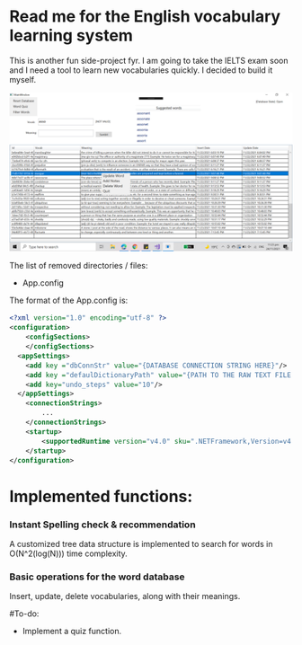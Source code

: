 # Read me for the English vocabulary learning system
This is another fun side-project fyr. I am going to take the IELTS exam soon and I need a tool to learn new vocabularies quickly. I decided to build it myself.

![Alt text](demo.png?raw=true "Current layout")

The list of removed directories / files:

* App.config

The format of the App.config is:

```xml
<?xml version="1.0" encoding="utf-8" ?>
<configuration>
    <configSections>
    </configSections>
  <appSettings>
    <add key ="dbConnStr" value="{DATABASE CONNECTION STRING HERE}"/>
    <add key ="defaulDictionaryPath" value="{PATH TO THE RAW TEXT FILE OF ENGLISH WORDS HERE}"/>
    <add key="undo_steps" value="10"/>
  </appSettings>
    <connectionStrings>
        ...
    </connectionStrings>
    <startup> 
        <supportedRuntime version="v4.0" sku=".NETFramework,Version=v4.6.1" />
    </startup>
</configuration>
```
# Implemented functions:
### Instant Spelling check & recommendation
A customized tree data structure is implemented to search for words in O(N^2(log(N))) time complexity.

### Basic operations for the word database
Insert, update, delete vocabularies, along with their meanings.

#To-do:
* Implement a quiz function.

